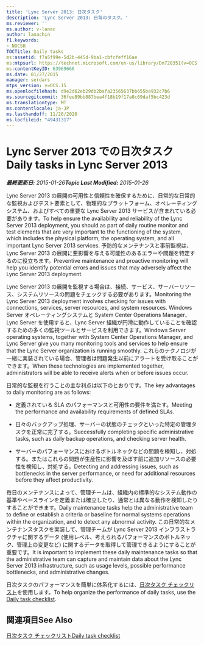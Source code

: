 ```yaml
---
title: 'Lync Server 2013: 日次タスク'
description: 'Lync Server 2013: 日毎のタスク。'
ms.reviewer: ''
ms.author: v-lanac
author: lanachin
f1.keywords:
- NOCSH
TOCTitle: Daily tasks
ms:assetid: f7a5f99e-5d2b-445d-9ba1-cbfcfeff16ae
ms:mtpsurl: https://technet.microsoft.com/en-us/library/Dn720351(v=OCS.15)
ms:contentKeyID: 63969666
ms.date: 01/27/2015
manager: serdars
mtps_version: v=OCS.15
ms.openlocfilehash: d9e2d62eb29db2bafa23565637bb655ba932c7b6
ms.sourcegitcommit: 36fee89bb887bea4f18b19f17a8c69daf5bc423d
ms.translationtype: MT
ms.contentlocale: ja-JP
ms.lasthandoff: 11/26/2020
ms.locfileid: "49431317"
---
```

# <a name="daily-tasks-in-lync-server-2013"></a><span data-ttu-id="f429e-103">Lync Server 2013 での日次タスク</span><span class="sxs-lookup"><span data-stu-id="f429e-103">Daily tasks in Lync Server 2013</span></span>

<div data-xmlns="http://www.w3.org/1999/xhtml">

<div class="topic" data-xmlns="http://www.w3.org/1999/xhtml" data-msxsl="urn:schemas-microsoft-com:xslt" data-cs="https://msdn.microsoft.com/">

<div data-asp="https://msdn2.microsoft.com/asp">



</div>

<div id="mainSection">

<div id="mainBody"><span data-ttu-id="f429e-104">

<span> </span></span><span class="sxs-lookup"><span data-stu-id="f429e-104">

<span> </span></span></span>

<span data-ttu-id="f429e-105">_**最終更新日:** 2015-01-26_</span><span class="sxs-lookup"><span data-stu-id="f429e-105">_**Topic Last Modified:** 2015-01-26_</span></span>

<span data-ttu-id="f429e-106">Lync Server 2013 の展開の可用性と信頼性を確保するために、日常的な日常的な監視およびテスト要素として、物理的なプラットフォーム、オペレーティングシステム、およびすべての重要な Lync Server 2013 サービスが含まれている必要があります。</span><span class="sxs-lookup"><span data-stu-id="f429e-106">To help ensure the availability and reliability of the Lync Server 2013 deployment, you should as part of daily routine monitor and test elements that are very important to the functioning of the system, which includes the physical platform, the operating system, and all important Lync Server 2013 services.</span></span> <span data-ttu-id="f429e-107">予防的なメンテナンスと事前監視は、Lync Server 2013 の展開に悪影響を与える可能性のあるエラーや問題を特定するのに役立ちます。</span><span class="sxs-lookup"><span data-stu-id="f429e-107">Preventive maintenance and proactive monitoring will help you identify potential errors and issues that may adversely affect the Lync Server 2013 deployment.</span></span>

<span data-ttu-id="f429e-108">Lync Server 2013 の展開を監視する場合は、接続、サービス、サーバーリソース、システムリソースの問題をチェックする必要があります。</span><span class="sxs-lookup"><span data-stu-id="f429e-108">Monitoring the Lync Server 2013 deployment involves checking for issues with connections, services, server resources, and system resources.</span></span> <span data-ttu-id="f429e-109">Windows Server オペレーティングシステムと System Center Operations Manager、Lync Server を使用すると、Lync Server 組織が円滑に動作していることを確認するための多くの監視ツールとサービスを利用できます。</span><span class="sxs-lookup"><span data-stu-id="f429e-109">Windows Server operating systems, together with System Center Operations Manager, and Lync Server give you many monitoring tools and services to help ensure that the Lync Server organization is running smoothly.</span></span> <span data-ttu-id="f429e-110">これらのテクノロジが一緒に実装されている場合、管理者は問題発生以前にアラートを受け取ることができます。</span><span class="sxs-lookup"><span data-stu-id="f429e-110">When these technologies are implemented together, administrators will be able to receive alerts when or before issues occur.</span></span>

<span data-ttu-id="f429e-111">日常的な監視を行うことの主な利点は以下のとおりです。</span><span class="sxs-lookup"><span data-stu-id="f429e-111">The key advantages to daily monitoring are as follows:</span></span>

  - <span data-ttu-id="f429e-112">定義されている SLA のパフォーマンスと可用性の要件を満たす。</span><span class="sxs-lookup"><span data-stu-id="f429e-112">Meeting the performance and availability requirements of defined SLAs.</span></span>

  - <span data-ttu-id="f429e-113">日々のバックアップ処理、サーバーの状態のチェックといった特定の管理タスクを正常に完了する。</span><span class="sxs-lookup"><span data-stu-id="f429e-113">Successfully completing specific administrative tasks, such as daily backup operations, and checking server health.</span></span>

  - <span data-ttu-id="f429e-114">サーバーのパフォーマンスにおけるボトルネックなどの問題を検知し、対処する。またはこれらの問題が生産性に影響を及ぼす前に追加リソースの必要性を検知し、対処する。</span><span class="sxs-lookup"><span data-stu-id="f429e-114">Detecting and addressing issues, such as bottlenecks in the server performance, or need for additional resources before they affect productivity.</span></span>

<span data-ttu-id="f429e-115">毎日のメンテナンスによって、管理チームは、組織内の標準的なシステム動作の基準やベースラインを定義または確立したり、通常とは異なる動作を検知したりすることができます。</span><span class="sxs-lookup"><span data-stu-id="f429e-115">Daily maintenance tasks help the administrative team to define or establish a criteria or baseline for normal systems operations within the organization, and to detect any abnormal activity.</span></span> <span data-ttu-id="f429e-116">この日常的なメンテナンスタスクを実装して、管理チームが Lync Server 2013 インフラストラクチャに関するデータ (使用レベル、考えられるパフォーマンスのボトルネック、管理上の変更など) に関するデータを取得して管理できるようにすることが重要です。</span><span class="sxs-lookup"><span data-stu-id="f429e-116">It is important to implement these daily maintenance tasks so that the administrative team can capture and maintain data about the Lync Server 2013 infrastructure, such as usage levels, possible performance bottlenecks, and administrative changes.</span></span>

<span data-ttu-id="f429e-117">日次タスクのパフォーマンスを簡単に体系化するには、[日次タスク チェックリスト](lync-server-2013-operations-checklists.md)を使用します。</span><span class="sxs-lookup"><span data-stu-id="f429e-117">To help organize the performance of daily tasks, use the [Daily task checklist](lync-server-2013-operations-checklists.md).</span></span>

<div>

## <a name="see-also"></a><span data-ttu-id="f429e-118">関連項目</span><span class="sxs-lookup"><span data-stu-id="f429e-118">See Also</span></span>


[<span data-ttu-id="f429e-119">日次タスク チェックリスト</span><span class="sxs-lookup"><span data-stu-id="f429e-119">Daily task checklist</span></span>](lync-server-2013-operations-checklists.md)  
  

<span data-ttu-id="f429e-120"></div>

</div>

<span> </span>

</div>

</div>

</span><span class="sxs-lookup"><span data-stu-id="f429e-120"></div>

</div>

<span> </span>

</div>

</div>

</span></span></div>

